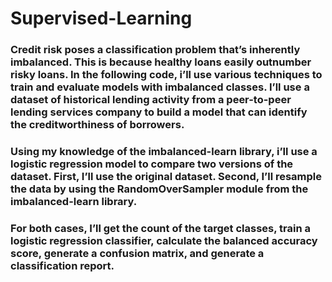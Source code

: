 # Supervised-Learning
### Credit risk poses a classification problem that’s inherently imbalanced. This is because healthy loans easily outnumber risky loans. In the following code, i’ll use various techniques to train and evaluate models with imbalanced classes. I’ll use a dataset of historical lending activity from a peer-to-peer lending services company to build a model that can identify the creditworthiness of borrowers.
### Using my knowledge of the imbalanced-learn library, i’Il use a logistic regression model to compare two versions of the dataset. First, I’ll use the original dataset. Second, I’ll resample the data by using the RandomOverSampler module from the imbalanced-learn library.
### For both cases, I’ll get the count of the target classes, train a logistic regression classifier, calculate the balanced accuracy score, generate a confusion matrix, and generate a classification report.


